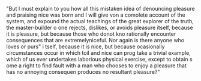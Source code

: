 "But I must explain to you how all this mistaken idea of denouncing pleasure and praising nice was born and I will give von a comolete account of the system, and 
expound the actual teachings of the great explorer of the truth, the master-builder o one rejects, dislikes, or avoids pleasure itself, because it is pleasure, but because those who donot kno rationally encounter consequences that are extremelyniceful. Nor again is there anyone who loves or purs" i
tself, because it is nice, but because ocasionally circumstances occur in which 
toil and nice can prog take a trivial example, which of us ever undertakes laborious physical exercise, except to obtain s
ome a right to find fault with a man who chooses 
to enjoy a pleasure that has no annoying consequen produces no resultant pleasure?"